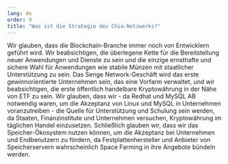```yaml
---
lang: de
order: 9
title: "Was ist die Strategie des Chia-Netzwerks?"
---
```


Wir glauben, dass die Blockchain-Branche immer noch von Entwicklern geführt wird. Wir beabsichtigen, die überlegene Kette für die Bereitstellung neuer Anwendungen und Dienste zu sein und die einzige ernsthafte und sichere Wahl für Anwendungen wie stabile Münzen mit staatlicher Unterstützung zu sein. Das Senge Network-Geschäft wird das erste gewinnorientierte Unternehmen sein, das eine Vorfarm verwaltet, und wir beabsichtigen, die erste öffentlich handelbare Kryptowährung in der Nähe von ETF zu sein. Wir glauben, dass wir - da Redhat und MySQL AB notwendig waren, um die Akzeptanz von Linux und MySQL in Unternehmen voranzutreiben - die Quelle für Unterstützung und Schulung sein werden, da Staaten, Finanzinstitute und Unternehmen versuchen, Kryptowährung im täglichen Handel einzusetzen. Schließlich glauben wir, dass wir das Speicher-Ökosystem nutzen können, um die Akzeptanz bei Unternehmen und Endbenutzern zu fördern, da Festplattenhersteller und Anbieter von Speicherservern wahrscheinlich Space Farming in ihre Angebote bündeln werden.
